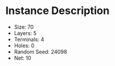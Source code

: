 # Instance Description

* Size: 70
* Layers: 5
* Terminals: 4
* Holes: 0
* Random Seed: 24098
* Net: 10
